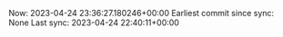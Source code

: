 Now: 2023-04-24 23:36:27.180246+00:00 Earliest commit since sync: None Last sync: 2023-04-24 22:40:11+00:00
